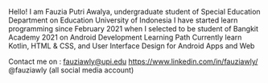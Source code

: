 Hello! I am Fauzia Putri Awalya, undergraduate student of Special Education Department on Education University of Indonesia
I have started learn programming since February 2021 when I selected to be student of Bangkit Academy 2021 on Android Development Learning Path
Currently learn Kotlin, HTML & CSS, and User Interface Design for Android Apps and Web

Contact me on :
fauziawly@upi.edu
https://www.linkedin.com/in/fauziawly/
@fauziawly (all social media account)
